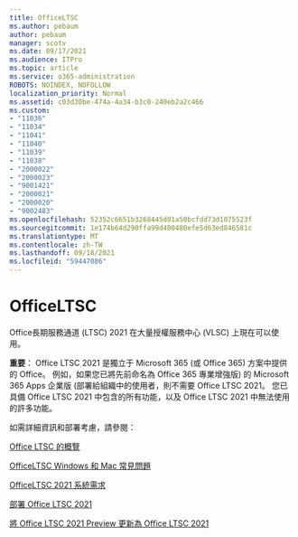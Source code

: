 ```yaml
---
title: OfficeLTSC
ms.author: pebaum
author: pebaum
manager: scotv
ms.date: 09/17/2021
ms.audience: ITPro
ms.topic: article
ms.service: o365-administration
ROBOTS: NOINDEX, NOFOLLOW
localization_priority: Normal
ms.assetid: c03d30be-474a-4a34-b3c0-240eb2a2c466
ms.custom:
- "11036"
- "11034"
- "11041"
- "11040"
- "11039"
- "11038"
- "2000022"
- "2000023"
- "9001421"
- "2000021"
- "2000020"
- "9002483"
ms.openlocfilehash: 52352c6651b3268445d01a50bcfdd73d1075523f
ms.sourcegitcommit: 1e174b64d290ffa99d400480efe5d63ed846581c
ms.translationtype: MT
ms.contentlocale: zh-TW
ms.lasthandoff: 09/18/2021
ms.locfileid: "59447086"
---
```

# <a name="office-ltsc"></a>OfficeLTSC

Office長期服務通道 (LTSC) 2021 在大量授權服務中心 (VLSC) 上現在可以使用。

**重要**： Office LTSC 2021 是獨立于 Microsoft 365 (或 Office 365) 方案中提供的 Office。 例如，如果您已將先前命名為 Office 365 專業增強版) 的 Microsoft 365 Apps 企業版 (部署給組織中的使用者，則不需要 Office LTSC 2021。 您已具備 Office LTSC 2021 中包含的所有功能，以及 Office LTSC 2021 中無法使用的許多功能。

如需詳細資訊和部署考慮，請參閱：

[Office LTSC 的概覽](https://docs.microsoft.com/deployoffice/ltsc2021/overview)  

[OfficeLTSC Windows 和 Mac 常見問題](https://support.microsoft.com/office/office-ltsc-for-windows-and-mac-faq-d574cf0b-3ebc-42cf-9035-a3b837e0463c)  

[OfficeLTSC 2021 系統需求](https://www.microsoft.com/microsoft-365/microsoft-365-and-office-resources?rtc=1#coreui-heading-kg69bnh)

[部署 Office LTSC 2021](https://docs.microsoft.com/deployoffice/ltsc2021/deploy)

[將 Office LTSC 2021 Preview 更新為 Office LTSC 2021](https://docs.microsoft.com/deployoffice/ltsc2021/update-from-preview)